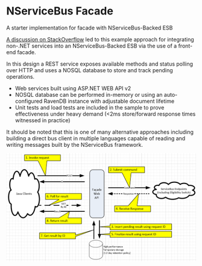 NServiceBus Facade
=================
A starter implementation for facade with NServiceBus-Backed ESB

[A discussion on StackOverflow](http://stackoverflow.com/questions/6696680/is-nservicebus-a-good-fit-for-cross-platform-integration) led to this example approach for integrating non-.NET services into an NServiceBus-Backed ESB via the use of a front-end facade.

In this design a REST service exposes available methods and status polling over HTTP and uses a NOSQL database to store and track pending operations.

* Web services built using ASP.NET WEB API v2
* NOSQL database can be performed in-memory or using an auto-configured RavenDB instance with adjustable document lifetime
* Unit tests and load tests are included in the sample to prove effectiveness under heavy demand (<2ms store/forward response times witnessed in practice)

It should be noted that this is one of many alternative approaches including building a direct bus client in multiple languages capable of reading and writing messages built by the NServiceBus framework.


![NServiceBusFacade](DataFlow.png)
